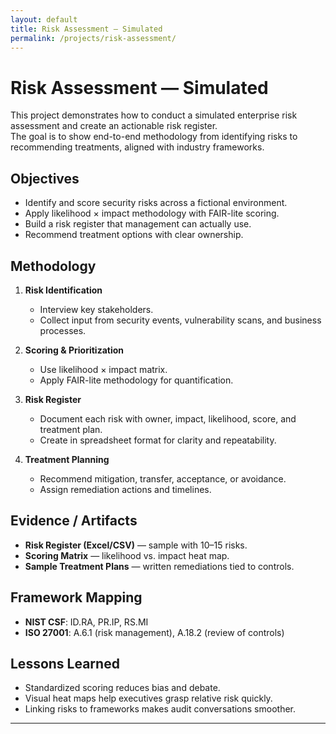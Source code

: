 ```yaml
---
layout: default
title: Risk Assessment — Simulated
permalink: /projects/risk-assessment/
---
```


# Risk Assessment — Simulated

This project demonstrates how to conduct a simulated enterprise risk assessment and create an actionable risk register.  
The goal is to show end-to-end methodology from identifying risks to recommending treatments, aligned with industry frameworks.

## Objectives
- Identify and score security risks across a fictional environment.
- Apply likelihood × impact methodology with FAIR-lite scoring.
- Build a risk register that management can actually use.
- Recommend treatment options with clear ownership.

## Methodology
1. **Risk Identification**  
   - Interview key stakeholders.  
   - Collect input from security events, vulnerability scans, and business processes.

2. **Scoring & Prioritization**  
   - Use likelihood × impact matrix.  
   - Apply FAIR-lite methodology for quantification.

3. **Risk Register**  
   - Document each risk with owner, impact, likelihood, score, and treatment plan.  
   - Create in spreadsheet format for clarity and repeatability.

4. **Treatment Planning**  
   - Recommend mitigation, transfer, acceptance, or avoidance.  
   - Assign remediation actions and timelines.

## Evidence / Artifacts
- **Risk Register (Excel/CSV)** — sample with 10–15 risks.
- **Scoring Matrix** — likelihood vs. impact heat map.
- **Sample Treatment Plans** — written remediations tied to controls.

## Framework Mapping
- **NIST CSF**: ID.RA, PR.IP, RS.MI  
- **ISO 27001**: A.6.1 (risk management), A.18.2 (review of controls)

## Lessons Learned
- Standardized scoring reduces bias and debate.  
- Visual heat maps help executives grasp relative risk quickly.  
- Linking risks to frameworks makes audit conversations smoother.

---
